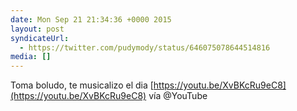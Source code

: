```yaml
---
date: Mon Sep 21 21:34:36 +0000 2015
layout: post
syndicateUrl:
  - https://twitter.com/pudymody/status/646075078644514816
media: []
---
```

Toma boludo, te musicalizo el dia [https://youtu.be/XvBKcRu9eC8](https://youtu.be/XvBKcRu9eC8) vía @YouTube

